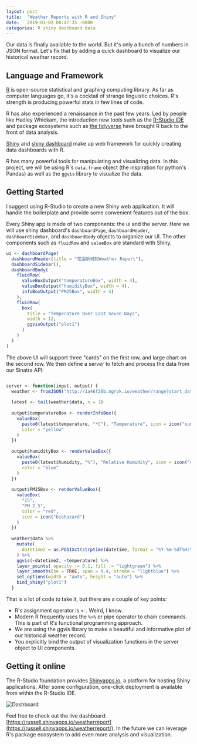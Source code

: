 ```yaml
---
layout: post
title:  "Weather Reports with R and Shiny"
date:   2019-01-02 00:47:35 -0800
categories: R shiny dashboard data
---
```


Our data is finally available to the world. But it's only a bunch of numbers in JSON format. Let's fix that by adding a quick dashboard to visualize our historical weather record.

## Language and Framework

[R](https://www.r-project.org/) is open-source statistical and graphing computing library. As far as computer languages go, it's a cocktail of strange linguistic choices. R's strength is producing powerful stats in few lines of code. 

R has also experienced a renaissance in the past few years. Led by people like Hadley Whickam, the introduction new tools such as the [R-Studio IDE](http://www.rstudio.com) and package ecosystems such as [the tidyverse](https://www.tidyverse.org/) have brought R back to the front of data analysis.

[Shiny](https://shiny.rstudio.com/) and [shiny dashboard](https://rstudio.github.io/shinydashboard/) make up web framework for quickly creating data dashboards with R. 

R has many powerful tools for manipulating and visualizing data. In this project, we will be using R's `data.frame` object (the inspiration for python's Pandas) as well as the `ggvis` library to visualize the data.

## Getting Started

I suggest using R-Studio to create a new Shiny web application. It will handle the boilerplate and provide some convenient features out of the box. 

Every Shiny app is made of two components: the ui and the server. Here we will use shiny dashboard's `dashboardPage`, `dashboardHeader`, `dashboardSidebar`, and `dashboardBody` objects to organize our UI. The other components such as `fluidRow` and `valueBox` are standard with Shiny. 

```r
ui <- dashboardPage(
  dashboardHeader(title = "花園新城的Weather Report"),
  dashboardSidebar(),
  dashboardBody(
    fluidRow(
      valueBoxOutput("temperatureBox", width = 4),
      valueBoxOutput("humidityBox", width = 4),
      infoBoxOutput("PM25Box", width = 4)
    ),
    fluidRow(
      box(
        title = "Temperature Over Last Seven Days",
        width = 12,
        ggvisOutput("plot1")
      )
    )
  )
)
```

The above UI will support three "cards" on the first row, and large chart on the second row. We then define a server to fetch and process the data from our Sinatra API:

```r

server <- function(input, output) {
  weather <- fromJSON("http://1a46f20b.ngrok.io/weather/range?start_date=2018-12-20&end_date=2019-01-02")
  
  latest <- tail(weather$data, n = 1)
  
  output$temperatureBox <- renderInfoBox({
    valueBox(
      paste0(latest$temperature, "*C"), "Temperature", icon = icon("sun", lib = "font-awesome"),
      color = "yellow"
    )
  })
  
  output$humidityBox <- renderValueBox({
    valueBox(
      paste0(latest$humidity, "%"), "Relative Humidity", icon = icon("cloud-rain", lib = "font-awesome"),
      color = "blue"
    )
  })
  
  output$PM25Box <- renderValueBox({
    valueBox(
      "15",
      "PM 2.5",
      color = "red",
      icon = icon("biohazard")
    )
  })
  
  weather$data %>% 
    mutate(
      datetime2 = as.POSIXct(strptime(datetime, format = "%Y-%m-%dT%H:%M:%OS"))
    ) %>% 
    ggvis(~datetime2, ~temperature) %>%
    layer_points( opacity := 0.1, fill := "lightgreen") %>% 
    layer_smooths(se = TRUE, span = 0.4, stroke = "lightblue") %>% 
    set_options(width = "auto", height = "auto") %>% 
    bind_shiny("plot1")
  }
```

That is a lot of code to take it, but there are a couple of key points:
* R's assignment operator is `<-`. Weird, I know.
* Modern R frequently uses the `%>%` or pipe operator to chain commands. This is part of R's functional programming approach.
* We are using the ggvis library to make a beautiful and informative plot of our historical weather record.
* You explicitly bind the output of visualization functions in the server object to UI components.

## Getting it online

The R-Studio foundation provides [Shinyapps.io](http://www.shinyapps.io), a platform for hosting Shiny applications. After some configuration, one-click deployment is available from within the R-Studio IDE. 

![Dashboard](/weatherman/assets/dashboard.png)

Feel free to check out the live dashboard: [https://russell.shinyapps.io/weatherreport](https://russell.shinyapps.io/weatherreport/). In the future we can leverage R's package ecosystem to add even more analysis and visualization.
